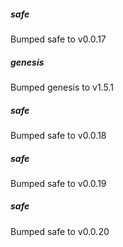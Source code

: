 
##### safe
Bumped safe to v0.0.17

##### genesis
Bumped genesis to v1.5.1

##### safe
Bumped safe to v0.0.18

##### safe
Bumped safe to v0.0.19

##### safe
Bumped safe to v0.0.20
